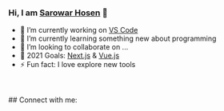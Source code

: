 ### Hi, I am [Sarowar Hosen](https://www.linkedin.com/in/sarowar-hosen/) 👋

- 🔭 I’m currently working on [VS Code](https://code.visualstudio.com/)
- 🌱 I’m currently learning something new about programming
- 👯 I’m looking to collaborate on ...
- 🤔 2021 Goals: [Next.js](https://nextjs.org/) & [Vue.js](https://vuejs.org/)
- ⚡ Fun fact: I love explore new tools
<br/>
<br/>
## Connect with me:
